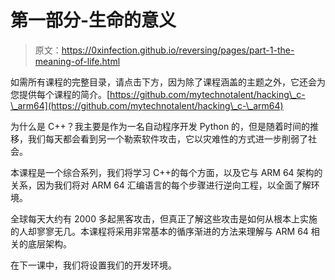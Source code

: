 # 第一部分-生命的意义

> 原文：<https://0xinfection.github.io/reversing/pages/part-1-the-meaning-of-life.html>

如需所有课程的完整目录，请点击下方，因为除了课程涵盖的主题之外，它还会为您提供每个课程的简介。[https://github.com/mytechnotalent/hacking\_c-\_arm64](https://github.com/mytechnotalent/hacking\_c-\_arm64)

为什么是 C++？我主要是作为一名自动程序开发 Python 的，但是随着时间的推移，我们每天都会看到另一个勒索软件攻击，它以灾难性的方式进一步削弱了社会。

本课程是一个综合系列，我们将学习 C++的每个方面，以及它与 ARM 64 架构的关系，因为我们将对 ARM 64 汇编语言的每个步骤进行逆向工程，以全面了解环境。

全球每天大约有 2000 多起黑客攻击，但真正了解这些攻击是如何从根本上实施的人却寥寥无几。本课程将采用非常基本的循序渐进的方法来理解与 ARM 64 相关的底层架构。

在下一课中，我们将设置我们的开发环境。